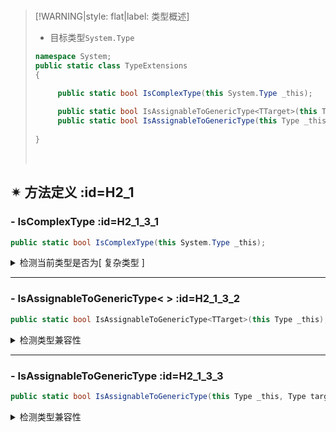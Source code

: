<br/>



>[!WARNING|style: flat|label: 类型概述]
>
>- 目标类型`System.Type`
>
>```csharp
>namespace System;
>public static class TypeExtensions
>{
>
>      public static bool IsComplexType(this System.Type _this);
>      
>      public static bool IsAssignableToGenericType<TTarget>(this Type _this);
>      public static bool IsAssignableToGenericType(this Type _this, Type target);
>      
>}
>
>
>```
>
>
>
><br/>

## ✴ 方法定义 :id=H2_1

### - <span class='spMethod'>IsComplexType</span>  :id=H2_1_3_1

```csharp
public static bool IsComplexType(this System.Type _this);

```



<details><summary class='spSummary'>检测当前类型是否为[ 复杂类型 ]</summary> 
<!-- start -->   


>**参数项**
>
>- `[ _this ]`当前类型<span style='color:Blue'>( this )</span>
>
> ---
>
>
>
>**返回值**
>
>- `[ bool ]`<span style='color:Blue'>( true )</span>当前类型为复杂类型
>
><br/>

```csharp
public class U : System.IDisposable
{
     public void Dispose()
     { }
}

Assert.IsTrue(typeof(int).IsComplexType() is false);
Assert.IsTrue(typeof(string).IsComplexType() is false);
Assert.IsTrue(typeof(U).IsComplexType() is true);  


```





<!-- end --> 
</details>

---



### - <span class='spMethod'>IsAssignableToGenericType\< ></span> :id=H2_1_3_2

```csharp
public static bool IsAssignableToGenericType<TTarget>(this Type _this);

```

<details><summary class='spSummary'>检测类型兼容性</summary> 
<!-- start -->    



>**<span style='color:Blue'>泛型 < T ></span>**
>
>- `[ TTarget ]`目标类型<span style='color:red'>[ 针对泛型 - 支持开放类型`< >`]</span>
>
>---
>
>
>
>**参数项**
>
>- `[ _this ]`当前类型<span style='color:Blue'>( this )</span>
>
>---
>
>**返回值**
>
>- `[ bool ]`<span style='color:Blue'>( true )</span>兼容目标类型`TTarget`
>
><br/>

```csharp
public class U : System.IDisposable
{
     public void Dispose()
     { }
}

Assert.IsTrue(typeof(U).IsAssignableToGenericType<System.IDisposable>());
Assert.IsTrue(typeof(List<U>).IsAssignableToGenericType<IEnumerable<System.IDisposable>>());
Assert.IsTrue(typeof(List<U>).IsAssignableToGenericType<IEnumerable<>>());


```





<!-- end --> 
</details>

---



### - <span class='spMethod'>IsAssignableToGenericType</span> :id=H2_1_3_3

```csharp
public static bool IsAssignableToGenericType(this Type _this, Type target);

```

<details><summary class='spSummary'>检测类型兼容性</summary> 
<!-- start -->    

>**参数项**
>
>- `[ _this ]`当前类型<span style='color:Blue'>( _this )</span>
>- `[ target ]`目标类型<span style='color:red'>[ 针对泛型 - 支持开放类型`< >`]</span>
>
>---
>
>**返回值**
>
>- `[ bool ]`<span style='color:Blue'>( true )</span>兼容目标类型`target `
>
><br/>

```csharp
public class U : System.IDisposable
{
     public void Dispose()
     { }
}

Assert.IsTrue(typeof(U).IsAssignableToGenericType(typeof(System.IDisposable));
Assert.IsTrue(typeof(List<U>).IsAssignableToGenericType(typeof(IEnumerable<System.IDisposable>)));
Assert.IsTrue(typeof(List<U>).IsAssignableToGenericType(typeof(IEnumerable<>)));


```



<!-- end --> 
</details>

